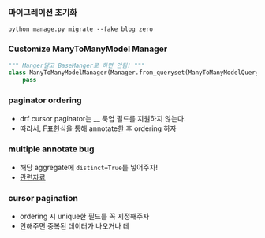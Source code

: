 ### 마이그레이션 초기화

```shell
python manage.py migrate --fake blog zero
```

### Customize ManyToManyModel Manager

```python
""" Manger말고 BaseManger로 하면 안됨! """
class ManyToManyModelManager(Manager.from_queryset(ManyToManyModelQuerySet)):
    pass
```

### paginator ordering

- drf cursor paginator는 \_\_ 룩업 필드를 지원하지 않는다.
- 따라서, F표현식을 통해 annotate한 후 ordering 하자

### multiple annotate bug

- 해당 aggregate에 `distinct=True`를 넣어주자!
- [관련자료](https://docs.djangoproject.com/en/3.2/topics/db/aggregation/#combining-multiple-aggregations)

### cursor pagination

- ordering 시 unique한 필드를 꼭 지정해주자
- 안해주면 중복된 데이터가 나오거나 데
